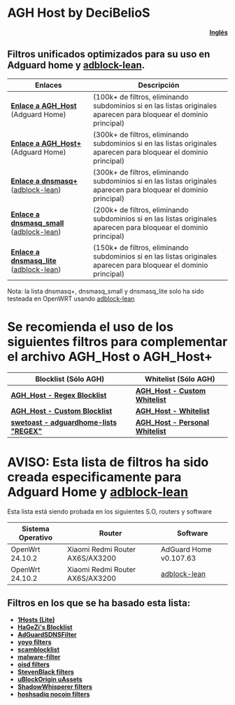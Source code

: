 # AGH Host by DeciBelioS
<div align="right">

[**Inglés**](README.md)

</div>

## Filtros unificados optimizados para su uso en Adguard home y [adblock-lean](https://github.com/lynxthecat/adblock-lean).

| Enlaces | Descripción | 
| -- | -- |
| [**Enlace a AGH_Host**](https://raw.githubusercontent.com/Deci8BelioS/AGH_Host/main/Filters/AGH_Host.txt) (Adguard Home) | (100k+ de filtros, eliminando subdominios si en las listas originales aparecen para bloquear el dominio principal) |
| [**Enlace a AGH_Host+**](https://raw.githubusercontent.com/Deci8BelioS/AGH_Host/main/Filters/AGH_Host%2B.txt) (Adguard Home) | (300k+ de filtros, eliminando subdominios si en las listas originales aparecen para bloquear el dominio principal) |
| [**Enlace a dnsmasq+**](https://raw.githubusercontent.com/Deci8BelioS/AGH_Host/main/Filters/dnsmasq.txt) ([adblock-lean](https://github.com/lynxthecat/adblock-lean)) | (300k+ de filtros, eliminando subdominios si en las listas originales aparecen para bloquear el dominio principal) |
| [**Enlace a dnsmasq_small**](https://raw.githubusercontent.com/Deci8BelioS/AGH_Host/main/Filters/dnsmasq_small.txt) ([adblock-lean](https://github.com/lynxthecat/adblock-lean)) | (200k+ de filtros, eliminando subdominios si en las listas originales aparecen para bloquear el dominio principal) |
| [**Enlace a dnsmasq_lite**](https://raw.githubusercontent.com/Deci8BelioS/AGH_Host/main/Filters/dnsmasq_lite.txt) ([adblock-lean](https://github.com/lynxthecat/adblock-lean)) | (150k+ de filtros, eliminando subdominios si en las listas originales aparecen para bloquear el dominio principal) |

Nota: la lista dnsmasq+, dnsmasq_small y dnsmasq_lite  solo ha sido testeada en OpenWRT usando [adblock-lean](https://github.com/lynxthecat/adblock-lean)

# Se recomienda el uso de los siguientes filtros para complementar el archivo AGH_Host o AGH_Host+
| Blocklist (Sólo AGH) | Whitelist (Sólo AGH) | 
| -- | -- |
| [**AGH_Host - Regex Blocklist**](https://raw.githubusercontent.com/Deci8BelioS/AGH_Host/main/Filters/blocklist/Regex%20Blocklist.txt) | [**AGH_Host - Custom Whitelist**](https://raw.githubusercontent.com/Deci8BelioS/AGH_Host/main/Filters/whitelist/Custom%20Whitelist.txt) |
| [**AGH_Host - Custom Blocklist**](https://raw.githubusercontent.com/Deci8BelioS/AGH_Host/main/Filters/blocklist/Custom%20Blocklist.txt) | [**AGH_Host - Whitelist**](https://raw.githubusercontent.com/Deci8BelioS/AGH_Host/main/Filters/whitelist/whitelist.txt) |
| [**swetoast - adguardhome-lists "REGEX"**](https://raw.githubusercontent.com/swetoast/adguardhome-lists/main/blacklist.txt) | [**AGH_Host - Personal Whitelist**](https://raw.githubusercontent.com/Deci8BelioS/AGH_Host/refs/heads/main/Filters/whitelist/Personal%20Whitelist.txt) |

# AVISO: Esta lista de filtros ha sido creada especificamente para Adguard Home y [adblock-lean](https://github.com/lynxthecat/adblock-lean)

Esta lista está siendo probada en los siguientes S.O, routers y software

| Sistema Operativo | Router | Software | 
| -- | -- | -- |
| OpenWrt 24.10.2 | Xiaomi Redmi Router AX6S/AX3200 | AdGuard Home v0.107.63 |
| OpenWrt 24.10.2 | Xiaomi Redmi Router AX6S/AX3200 | [adblock-lean](https://github.com/lynxthecat/adblock-lean) |

## Filtros en los que se ha basado esta lista:

* [**1Hosts (Lite)**](https://github.com/badmojr/1Hosts)
* [**HaGeZi's Blocklist**](https://github.com/hagezi/dns-blocklists)
* [**AdGuardSDNSFilter**](https://github.com/AdguardTeam/AdGuardSDNSFilter)
* [**yoyo filters**](https://pgl.yoyo.org/)
* [**scamblocklist**](https://github.com/durablenapkin/scamblocklist/)
* [**malware-filter**](https://gitlab.com/malware-filter/phishing-filter)
* [**oisd filters**](https://github.com/sjhgvr/oisd/)
* [**StevenBlack filters**](https://github.com/StevenBlack/hosts)
* [**uBlockOrigin uAssets**](https://github.com/uBlockOrigin/uAssets/)
* [**ShadowWhisperer filters**](https://github.com/ShadowWhisperer/BlockLists/)
* [**hoshsadiq nocoin filters**](https://github.com/hoshsadiq/adblock-nocoin-list)
